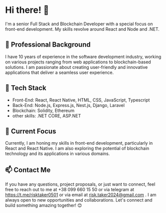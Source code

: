  # Hi there! 👋
 I'm a senior Full Stack and Blockchain Developer with a special focus on front-end development. My skills revolve around React and Node and .NET.
 ## 💼 Professional Background
 I have 10 years of experience in the software development industry, working on various projects ranging from web applications to blockchain-based solutions. I am passionate about creating user-friendly and innovative applications that deliver a seamless user experience.
 ## 🔧 Tech Stack
 - Front-End: React, React Native, HTML, CSS, JavaScript, Typescript
- Back-End: Node.js, Express.js, Nest.js, Django, Laravel
- Blockchain: Solidity, Ethereum
- other skills: .NET CORE, ASP.NET
 ## 🌱 Current Focus
 Currently, I am honing my skills in front-end development, particularly in React and React Native. I am also exploring the potential of blockchain technology and its applications in various domains.
 ## 📫 Contact Me
 If you have any questions, project proposals, or just want to connect, feel free to reach out to me at +38 099 660 15 50 or via telegram at https://t.me/risktaker0501 or via email at risk.taker2024@gmail.com
. I am always open to new opportunities and collaborations.
 Let's connect and build something amazing together! 😊
